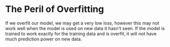 # The Peril of Overfitting
If we overfit our model, we may get a very low loss, however this may not work well when the model is used on new data it hasn't seen. If the model is trained to work exactly for the training data and is overfit, it will not have much prediction power on new data.